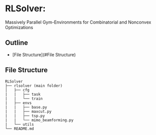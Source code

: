 # RLSolver: 

Massively Parallel Gym-Environments for Combinatorial and Nonconvex Optimizations
## Outline

- [File Structure](#File Structure)

## File Structure

```
RLSolver
├── rlsolver (main folder)
│   ├── cfg
|   |   ├── task
|   |   └── train
|   ├── envs
|   |   ├── base.py
|   |   ├── maxcut.py
|   |   ├── tsp.py
|   |   └── mimo_beamforming.py
|   └── utils
└── README.md

```
